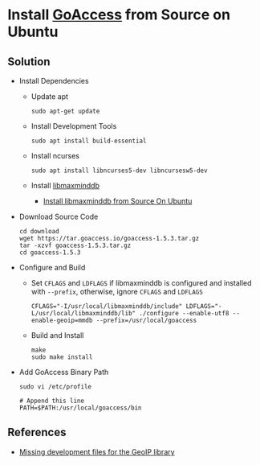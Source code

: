 # Install [GoAccess](https://goaccess.io) from Source on Ubuntu

## Solution
* Install Dependencies

  * Update apt
  
    ```
    sudo apt-get update
    ```

  * Install Development Tools
  
    ```
    sudo apt install build-essential
    ```

  * Install ncurses
  
    ```
    sudo apt install libncurses5-dev libncursesw5-dev
    ```

  * Install [libmaxminddb](https://github.com/maxmind/libmaxminddb)

    * [Install libmaxminddb from Source On Ubuntu](https://github.com/northbright/Notes/blob/master/libmaxminddb/install-libmaxminddb-from-source-on-ubuntu.md)

* Download Source Code

  ```
  cd download
  wget https://tar.goaccess.io/goaccess-1.5.3.tar.gz
  tar -xzvf goaccess-1.5.3.tar.gz
  cd goaccess-1.5.3
  ```

* Configure and Build

  * Set `CFLAGS` and `LDFLAGS` if libmaxminddb is configured and installed with `--prefix`, otherwise, ignore `CFLAGS` and `LDFLAGS`

    ```
    CFLAGS="-I/usr/local/libmaxminddb/include" LDFLAGS="-L/usr/local/libmaxminddb/lib" ./configure --enable-utf8 --enable-geoip=mmdb --prefix=/usr/local/goaccess
    ```

  * Build and Install

    ```
    make
    sudo make install
    ```

* Add GoAccess Binary Path

  ```
  sudo vi /etc/profile
  ```

  ```
  # Append this line
  PATH=$PATH:/usr/local/goaccess/bin
  ```

## References
* [Missing development files for the GeoIP library](https://github.com/allinurl/goaccess/issues/852)
